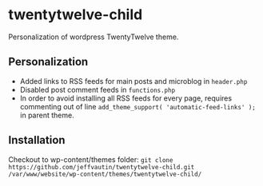 # twentytwelve-child
Personalization of wordpress TwentyTwelve theme.

## Personalization ##

* Added links to RSS feeds for main posts and microblog in `header.php`
* Disabled post comment feeds in `functions.php`
* In order to avoid installing all RSS feeds for every page, requires commenting out of line `add_theme_support( 'automatic-feed-links' );` in parent theme.

## Installation ##
Checkout to wp-content/themes folder:
`git clone https://github.com/jeffvautin/twentytwelve-child.git /var/www/website/wp-content/themes/twentytwelve-child/`
